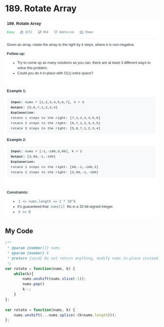 # 189. Rotate Array

![](.gitbook/assets/image%20%2850%29.png)

## My Code

```javascript
/**
 * @param {number[]} nums
 * @param {number} k
 * @return {void} Do not return anything, modify nums in-place instead.
 */
var rotate = function(nums, k) {
    while(k){
        nums.unshift(nums.slice(-1));
        nums.pop()
        k--;
    }
};

var rotate = function(nums, k) {
    nums.unshift(...nums.splice(-(k%nums.length)));
};
```

